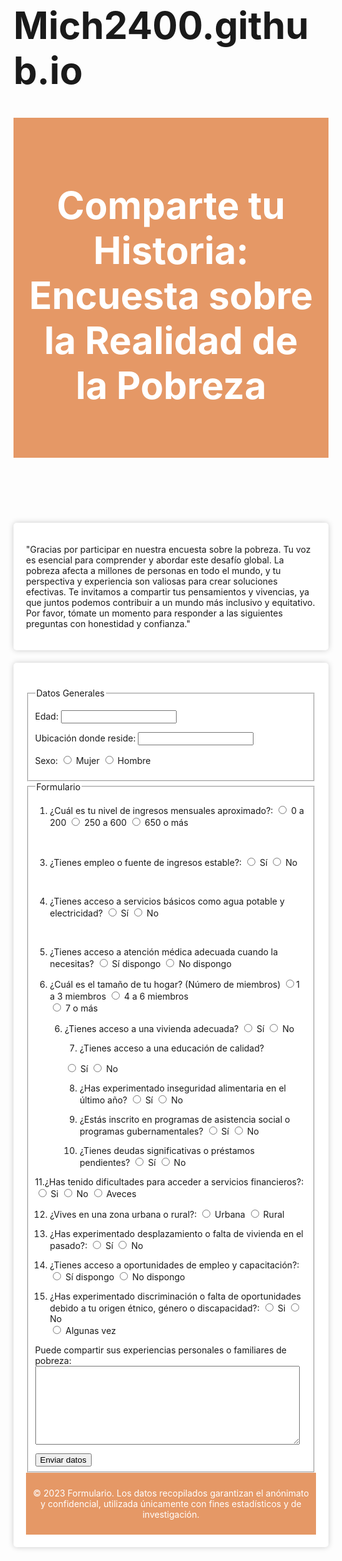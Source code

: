 # Mich2400.github.io
<html lang="es-ES">
<head>

  <meta charset="utf-8">
  <title>PROYECTO 3</title>
<body>

 <style>
        h1 {

            font-size: 60px;
        }

        .container {

            max-width: 750px;

            margin: 20px auto;

            padding: 20px;

            background-color: #fff;

            border-radius: 5px;

            box-shadow: 0px 0px 10px rgba(0, 0, 0, 0.2);

        }


        .content {

            margin-top: 20px;

        }



        footer {

            background-color:#E59866;

            color: #fff;

            text-align: center;

            padding: 10px;

        }

    </style>

  <header style="background-color:#E59866;color: #fff;padding: 20px; text-align: center; font-size: 26px;">

   <h1><p align="center">Comparte tu Historia: Encuesta sobre la Realidad de la Pobreza</p></h1>

   </header>

<nav style= "max-width: 1000px;margin: 20px auto; padding: 20px;background-color: #fff;border-radius: 5px;box-shadow: 0px 0px 10px rgba(0, 0, 0, 0.2);">

 <p>"Gracias por participar en nuestra encuesta sobre la pobreza. Tu voz es esencial para comprender y abordar este desafío global. La pobreza afecta a millones de personas en todo el mundo, y tu perspectiva y experiencia son valiosas para crear soluciones efectivas. Te invitamos a compartir tus pensamientos y vivencias, ya que juntos podemos contribuir a un mundo más inclusivo y equitativo. Por favor, tómate un momento para responder a las siguientes preguntas con honestidad y confianza."</p></nav>



<div class="container">
 <div class="content">

   <fieldset>
  <legend>Datos Generales</legend>
  <p>Edad: <input type="text" name="edad"></p>
<p>Ubicación donde reside: <input type="text"></p>
<p>Sexo:
<input type="radio" name="sexo" value="Mujer"> Mujer
 <input type="radio" name="sexo" value="Hombre"> Hombre</p>
 </fieldset>

<fieldset>
  <legend>Formulario</legend>

  1. ¿Cuál es tu nivel de ingresos mensuales aproximado?:
<input type="radio" name="1. ¿Cuál es tu nivel de ingresos mensuales aproximado?"> 0 a 200
 <input type="radio" name="1. ¿Cuál es tu nivel de ingresos mensuales aproximado?"> 250 a 600
<input type="radio" name="1. ¿Cuál es tu nivel de ingresos mensuales aproximado?"> 650 o más
<br />

               

 3. ¿Tienes empleo o fuente de ingresos estable?:
<input type="radio" name=" 2. ¿Tienes empleo o fuente de ingresos estable?"> Sí
 <input type="radio" name=" 2. ¿Tienes empleo o fuente de ingresos estable?"> No
<br />

 4. ¿Tienes acceso a servicios básicos como agua potable y electricidad?
    <input type="radio" name="  3. ¿Tienes acceso a servicios básicos como agua potable y electricidad?"> Sí
    <input type="radio" name="  3. ¿Tienes acceso a servicios básicos como agua potable y electricidad?"> No
<br />

5. ¿Tienes acceso a atención médica adecuada cuando la necesitas?
   <input type="radio" name=" 4. ¿Tienes acceso a atención médica adecuada cuando la necesitas?"> Sí dispongo
   <input type="radio" name=" 4. ¿Tienes acceso a atención médica adecuada cuando la necesitas?"> No dispongo     



6. ¿Cuál es el tamaño de tu hogar? (Número de miembros)
      <input type="radio" name="5. ¿Cuál es el tamaño de tu hogar? (Número de miembros)">1 a 3 miembros
      <input type="radio" name="5. ¿Cuál es el tamaño de tu hogar? (Número de miembros)"> 4 a 6 miembros           
      <input type="radio" name="5. ¿Cuál es el tamaño de tu hogar? (Número de miembros)"> 7 o más


    6. ¿Tienes acceso a una vivienda adecuada?
        <input type="radio" name="vivienda" value="Si"> Sí
        <input type="radio" name="vivienda" value="No"> No


        7. ¿Tienes acceso a una educación de calidad?

        <input type="radio" name="educacion" value="Si"> Sí
        <input type="radio" name="educacion" value="No"> No



        8. ¿Has experimentado inseguridad alimentaria en el último año?
        <input type="radio" name="inseguridad_alimentaria" value="Si"> Sí
        <input type="radio" name="inseguridad_alimentaria" value="No"> No



       9. ¿Estás inscrito en programas de asistencia social o programas gubernamentales?
        <input type="radio" name="asistencia_social" value="Si"> Sí
        <input type="radio" name="asistencia_social" value="No"> No


        10. ¿Tienes deudas significativas o préstamos pendientes?
        <input type="radio" name="deudas" value="Si"> Sí
        <input type="radio" name="deudas" value="No"> No


11.¿Has tenido dificultades para acceder a servicios financieros?:
  <input type="radio" name="11. ¿Has tenido dificultades para acceder a servicios financieros?"> Si
  <input type="radio" name="11. ¿Has tenido dificultades para acceder a servicios financieros?"> No
  <input type="radio" name="11. ¿Has tenido dificultades para acceder a servicios financieros?"> Aveces


 12. ¿Vives en una zona urbana o rural?:
     <input type="radio" name=" 12. ¿Vives en una zona urbana o rural?"> Urbana
      <input type="radio" name=" 12. ¿Vives en una zona urbana o rural?"> Rural


 13. ¿Has experimentado desplazamiento o falta de vivienda en el pasado?:
     <input type="radio" name="  13. ¿Has experimentado desplazamiento o falta de vivienda en el pasado?"> Sí
      <input type="radio" name="  13. ¿Has experimentado desplazamiento o falta de vivienda en el pasado?"> No         



14. ¿Tienes acceso a oportunidades de empleo y capacitación?:
    <input type="radio" name=" 14. ¿Tienes acceso a oportunidades de empleo y capacitación?"> Sí dispongo
    <input type="radio" name=" 14. ¿Tienes acceso a oportunidades de empleo y capacitación?"> No dispongo          



15. ¿Has experimentado discriminación o falta de oportunidades debido a tu origen étnico, género o discapacidad?:
      <input type="radio" name="15. ¿Has experimentado discriminación o falta de oportunidades debido a tu origen étnico, género o discapacidad? "> Si
      <input type="radio" name="15. ¿Has experimentado discriminación o falta de oportunidades debido a tu origen étnico, género o discapacidad? "> No        
      <input type="radio" name="15. ¿Has experimentado discriminación o falta de oportunidades debido a tu origen étnico, género o discapacidad? "> Algunas vez

 Puede compartir sus experiencias personales o familiares de pobreza: <TEXTAREA COLS="50" ROWS="8"> </TEXTAREA>

<input type="submit" value="Enviar datos">
</fieldset>
 <footer>

  <p>&copy; 2023 Formulario. Los datos recopilados garantizan el anónimato y confidencial, utilizada únicamente con fines estadísticos y de investigación.</p>
 </footer>
